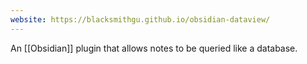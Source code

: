 ```yaml
---
website: https://blacksmithgu.github.io/obsidian-dataview/
---
```

An [[Obsidian]] plugin that allows notes to be queried like a database.